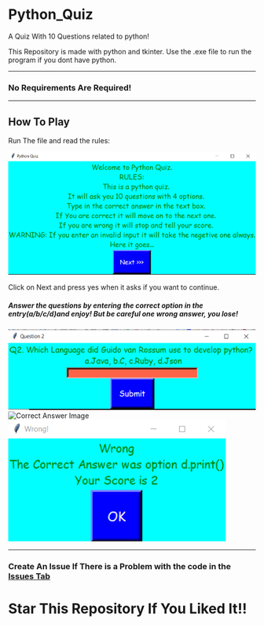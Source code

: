 # Python_Quiz
A Quiz With 10 Questions related to python!
<p> This Repository is made with python and tkinter. Use the .exe file to run the program if you dont have python. </p>
<hr>
<h3> No Requirements Are Required! </h3>
<hr>
<h2> How To Play </h2>
<p> Run The file and read the rules: </p>
<img src = "https://github.com/Py08/Python_Quiz/blob/main/img%201.png"
	 alt = "Rules Image">
<p> Click on Next and press yes when it asks if you want to continue. </p>
<h5> Answer the questions by entering the correct option in the entry(a/b/c/d)and enjoy! But be careful one wrong answer, you lose! </h5>
<img src = "https://github.com/Py08/Python_Quiz/blob/main/img%202.png"
	 alt = "Question Image">
<br>
<img src = ""
	 alt = "Correct Answer Image">
<br>
<img src = "https://github.com/Py08/Python_Quiz/blob/main/img%203.png"
	 alt = "Wrong Answer Image">
<br>
<hr>
<h3> Create An Issue If There is a Problem with the code in the <a href = "https://github.com/Py08/Python_Quiz/issues"> Issues Tab </a> </h3>
<h1> Star This Repository If You Liked It!! </h1>
